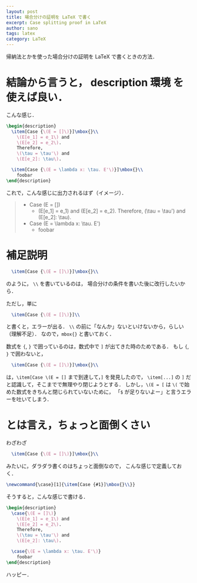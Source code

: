 ```yaml
---
layout: post
title: 場合分けの証明を LaTeX で書く
excerpt: Case splitting proof in LaTeX
author: sano
tags: latex
category: LaTeX
---
```


帰納法とかを使った場合分けの証明を LaTeX で書くときの方法．

# 結論から言うと， **description 環境** を使えば良い．

こんな感じ．

```latex
\begin{description}
  \item[Case {\(E = []\)}]\mbox{}\\
    \(E[e_1] = e_1\) and
    \(E[e_2] = e_2\).
    Therefore,
    \(\tau = \tau'\) and
    \(E[e_2]: \tau\).

  \item[Case {\(E = \lambda x: \tau. E'\)}]\mbox{}\\
    foobar
\end{description}
```

これで，こんな感じに出力されるはず（イメージ）．

> - Case \(E = []\)
>   - \(E[e_1] = e_1\) and
>     \(E[e_2] = e_2\).
>     Therefore,
>     \(\tau = \tau'\) and
>     \(E[e_2]: \tau\).
> - Case \(E = \lambda x: \tau. E'\)
>   - foobar

# 補足説明

```latex
  \item[Case {\(E = []\)}]\mbox{}\\
```

のように，
`\\`
を書いているのは，
場合分けの条件を書いた後に改行したいから．

ただし，単に

```latex
  \item[Case {\(E = []\)}]\\
```

と書くと，エラーが出る．
`\\` の前に「なんか」ないといけないから，らしい（理解不足）．
なので，`mbox{}` と書いておく．

数式を `{`, `}` で囲っているのは，数式中で `]` が出てきた時のためである．
もし `{`, `}` で囲わないと，

```latex
  \item[Case {\(E = []\)}]\mbox{}\\
```

は，`\item[Case \(E = []` まで到達して，`]` を発見したので，
`\item[...]` の `]` だと認識して，そこまでで無理やり閉じようとする．
しかし，`\(E = [` は `\(` で始めた数式をきちんと閉じられていないために，
「`$` が足りないよー」と言うエラーを吐いてしまう．

# とは言え，ちょっと面倒くさい

わざわざ

```latex
  \item[Case {\(E = []\)}]\mbox{}\\
```

みたいに，ダラダラ書くのはちょっと面倒なので，
こんな感じで定義しておく．

```latex
\newcommand{\case}[1]{\item[Case {#1}]\mbox{}\\}}
```

そうすると，こんな感じで書ける．

```latex
\begin{description}
  \case{\(E = []\)}
    \(E[e_1] = e_1\) and
    \(E[e_2] = e_2\).
    Therefore,
    \(\tau = \tau'\) and
    \(E[e_2]: \tau\).

  \case{\(E = \lambda x: \tau. E'\)}
    foobar
\end{description}
```

ハッピー．
